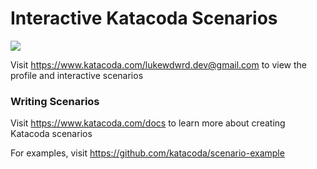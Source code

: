 # Interactive Katacoda Scenarios

[![](http://shields.katacoda.com/katacoda/lukewdwrd.dev@gmail.com/count.svg)](https://www.katacoda.com/lukewdwrd.dev@gmail.com "Get your profile on Katacoda.com")

Visit https://www.katacoda.com/lukewdwrd.dev@gmail.com to view the profile and interactive scenarios

### Writing Scenarios
Visit https://www.katacoda.com/docs to learn more about creating Katacoda scenarios

For examples, visit https://github.com/katacoda/scenario-example
